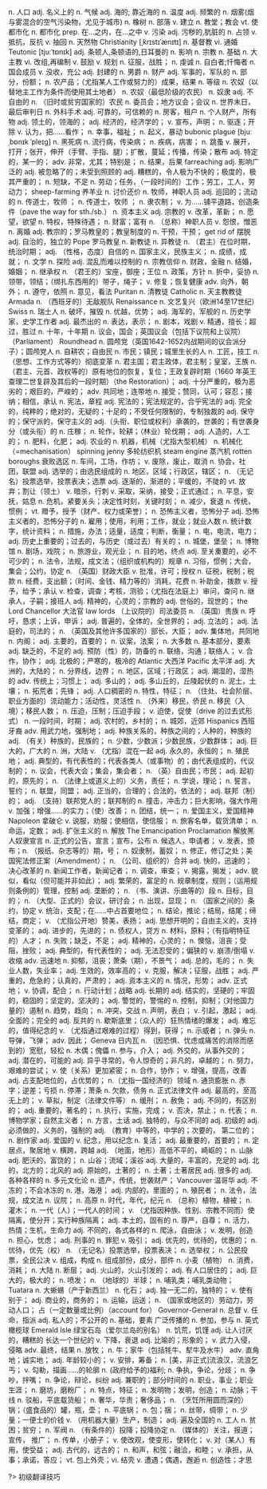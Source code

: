 <div class="vocabulary">
<v-dict word="population">n. 人口</v-dict>
<v-dict word="nominal">adj. 名义上的</v-dict>
<v-dict word="climate">n. 气候</v-dict>
<v-dict word="maritime">adj. 海的; 靠近海的</v-dict>
<v-dict word="temperature">n. 温度</v-dict>
<v-dict word="frequent">adj. 频繁的</v-dict>
<v-dict word="smog">n. 烟雾(烟与雾混合的空气污染物，尤见于城市)</v-dict>
<v-dict word="oak">n. 橡树</v-dict>
<v-dict word="tribe">n. 部落</v-dict>
<v-dict word="establish">v. 建立</v-dict>
<v-dict word="church">n. 教堂；教会</v-dict>
<v-dict word="urbanize">vt. 使都市化</v-dict>
<v-dict word="urbanization">n. 都市化</v-dict>
<v-dict word="among">prep. 在…之内，在…之中</v-dict>
<v-dict word="pollute">v. 污染</v-dict>
<v-dict word="grimy">adj. 污秽的,肮脏的</v-dict>
<v-dict word="occupation">n. 占领</v-dict>
<v-dict word="resist">v. 抵抗，反抗</v-dict>
<v-dict word="withdraw">v. 抽回</v-dict>
<v-dict word="natural">n. 天然物</v-dict>
<span>Christianity [ˌkrɪstɪˈænɪtɪ] n. 基督教</span>
<v-dict word="intermarry">vi. 通婚</v-dict>
<span>Teutonic [tjuːˈtɒnɪk] adj. 条顿人,条顿语的,日耳曼的</span>
<v-dict word="influence">n. 影响</v-dict>
<v-dict word="religion">n. 宗教</v-dict>
<v-dict word="foundation">n. 基础</v-dict>
<v-dict word="archbishop">n. 大主教</v-dict>
<v-dict word="reorganize">vi. 改组,再编制</v-dict>
<v-dict word="encourage">v. 鼓励</v-dict>
<v-dict word="formulate">v. 规划</v-dict>
<v-dict word="conquest">n. 征服，战胜；</v-dict>
<v-dict word="piety">n. 虔诚</v-dict>
<v-dict word="confessor">n. 自白者;忏悔者</v-dict>
<v-dict word="witan">n. 国会成员</v-dict>
<v-dict word="confiscate">v. 没收，充公</v-dict>
<v-dict word="feudal">adj. 封建的</v-dict>
<v-dict word="baron">n. 男爵</v-dict>
<v-dict word="estate">n. 财产</v-dict>
<v-dict word="military">adj. 军事的，军队的</v-dict>
<v-dict word="proportion">n. 部分，份额；</v-dict>
<v-dict word="produce">n. 农产品；（尤指某人工作或努力的）成果，结果</v-dict>
<v-dict word="scale">n. 等级</v-dict>
<v-dict word="villein">n. 农奴（以替地主工作为条件而使用其土地者）</v-dict>
<v-dict word="serf">n. 农奴（最低阶级的农民）</v-dict>
<v-dict word="slave">n. 奴隶</v-dict>
<v-dict word="unfree">adj. 不自由的</v-dict>
<v-dict word="peasant">n. （旧时或贫穷国家的）农民</v-dict>
<v-dict word="council">n. 委员会；地方议会；会议</v-dict>
<v-dict word="domesday">n. 世界末日，最后审判日</v-dict>
<v-dict word="surgery">n. 外科手术</v-dict>
<v-dict word="reliable">adj. 可靠的，可信赖的</v-dict>
<v-dict word="tenant">n. 房客，租户</v-dict>
<v-dict word="possession">n. 个人财产，所有物</v-dict>
<v-dict word="territorial">adj. 领土的，领海的；</v-dict>
<v-dict word="economic">adj. 经济的，经济学的；</v-dict>
<v-dict word="declare">v. 宣布，声明；</v-dict>
<v-dict word="expulsion">n. 驱逐；开除</v-dict>
<v-dict word="regard">v. 认为，把……看作；</v-dict>
<v-dict word="blessing">n. 幸事，福祉；</v-dict>
<v-dict word="uprising">n. 起义，暴动</v-dict>
<span>bubonic plague [bjuːˌbɒnɪk ˈpleɪɡ] n. 黑死病</span>
<v-dict word="epidemic">n. 流行病，传染病；</v-dict>
<v-dict word="disease">n. 疾病，病害；</v-dict>
<v-dict word="flea">n. 跳蚤</v-dict>
<v-dict word="spread">v. 展开，打开；张开，伸开（手臂、手指、腿）；扩散，蔓延；传播，传染；散布</v-dict>
<v-dict word="particular">adj. 特定的，某一的；</v-dict>
<v-dict word="particularly">adv. 非常，尤其；特别是；</v-dict>
<v-dict word="consequence">n. 结果，后果</v-dict>
<span>farreaching adj. 影响广泛的</span>
<v-dict word="untended">adj. 被忽略了的；未受到照顾的</v-dict>
<v-dict word="terrible">adj. 糟糕的，令人极为不快的；极度的，极其严重的；</v-dict>
<v-dict word="shortage">n. 短缺，不足</v-dict>
<v-dict word="labour">n. 劳动；任务，（一段时间的）工作；劳工，工人，劳动力；</v-dict>
<span>sheep-farming 养羊业</span>
<v-dict word="bargaining">n. 讨价还价</v-dict>
<v-dict word="priest">n. 牧师，神职人员</v-dict>
<v-dict word="itinerant">adj. 巡回的；流动的</v-dict>
<v-dict word="preacher">n. 传道士，牧师 ；</v-dict>
<v-dict word="abolition">n. 传道士，牧师 ；</v-dict>
<v-dict word="villeinage">n. 隶农制；</v-dict>
<v-dict word="pave">v. 为……铺平道路，创造条件（pave the way for sth./sb.）</v-dict>
<v-dict word="capitalism">n. 资本主义</v-dict>
<v-dict word="religious">adj. 宗教的</v-dict>
<v-dict word="reform">v. 改革，革新；</v-dict>
<v-dict word="desire">n. 愿望，欲望</v-dict>
<v-dict word="privilege">n. 特权，特殊待遇；</v-dict>
<v-dict word="wealth">n. 财富；富有</v-dict>
<v-dict word="clergy">n. （总称）神职人员</v-dict>
<v-dict word="resent">v. 怨恨，憎恶</v-dict>
<v-dict word="divorce">n. 离婚</v-dict>
<v-dict word="papal">adj. 教宗的；罗马教皇的；教皇制度的</v-dict>
<v-dict word="interference">n. 干预，干预；</v-dict>
<span>get rid of 摆脱</span>
<v-dict word="independent">adj. 自治的，独立的</v-dict>
<span>Pope 罗马教皇</span>
<v-dict word="protestant">n. 新教徒</v-dict>
<v-dict word="heretic">n. 异教徒</v-dict>
<v-dict word="reign">n. （君主）在位时期，统治时期；</v-dict>
<v-dict word="confident">adj. （性格，态度）自信的</v-dict>
<v-dict word="nationalism">n. 国家主义，民族主义；</v-dict>
<v-dict word="achievement">n. 成绩，成就；</v-dict>
<v-dict word="literature">n. 文学</v-dict>
<v-dict word="exploration">n. 探险</v-dict>
<v-dict word="turbulent">adj. 混乱而难以控制的</v-dict>
<v-dict word="religion">n. 宗教信仰</v-dict>
<v-dict word="finance">n. 财政，金融</v-dict>
<v-dict word="marriage">n. 结婚，婚姻；</v-dict>
<v-dict word="succession">n. 继承权</v-dict>
<v-dict word="throne">n. （君王的）宝座，御座；王位</v-dict>
<v-dict word="policy">n. 政策，方针</v-dict>
<v-dict word="compromise">n. 折中，妥协</v-dict>
<v-dict word="tie">n. 领带，领结；（绑扎东西用的）带子，绳子；</v-dict>
<v-dict word="restore">v. 修复；恢复健康</v-dict>
<v-dict word="outward">adv. 向外，朝外；</v-dict>
<v-dict word="conformity">n. 遵守，依照</v-dict>
<v-dict word="opinion">n. 意见，看法</v-dict>
<span>Puritan n. 清教徒</span>
<span>Catholic n. 天主教教徒</span>
<span>Armada n. （西班牙的）无敌舰队</span>
<span>Renaissance n. 文艺复兴（欧洲14至17世纪）</span>
<span>Swiss n. 瑞士人</span>
<v-dict word="destruction">n. 破坏，摧毁</v-dict>
<v-dict word="superiority">n. 优越，优势；</v-dict>
<v-dict word="naval">adj. 海军的，军舰的</v-dict>
<v-dict word="historian">n. 历史学家，史学工作者</v-dict>
<v-dict word="finest">adj. 最杰出的</v-dict>
<v-dict word="expression">n. 表达，表示；</v-dict>
<v-dict word="drama">n. 剧本，戏剧</v-dict>
<v-dict word="excel">v. 精通，擅长；超过，胜过</v-dict>
<v-dict word="decade">n. 十年，十年期</v-dict>
<v-dict word="parliament">n. 议会，国会；英国议会（包括下议院和上议院）（Parliament）</v-dict>
<span>Roundhead n. 圆颅党（英国1642-1652内战期间的议会派分子）；圆颅党人</span>
<v-dict word="yeoman">n. 自耕农；自由民</v-dict>
<v-dict word="townspeople">n. 市民；镇民；城里生长的人</v-dict>
<v-dict word="artisan">n. 工匠，技工</v-dict>
<v-dict word="revolution">n. （思想、工作方式等的）彻底变革</v-dict>
<v-dict word="monarchy">n. 君主国；君主政体，君主制；皇室，王族</v-dict>
<v-dict word="restoration">n. （君主、元首、政权等的）原有地位的恢复，复位；王政复辟时期（1660 年英王查理二世复辟及其后的一段时期）（the Restoration）；</v-dict>
<v-dict word="severe">adj. 十分严重的，极为恶劣的；艰巨的，严峻的；</v-dict>
<v-dict word="jointly">adv. 共同地；连带地</v-dict>
<v-dict word="acceptance">n. 接受；赞同，认可；容忍；接纳；相信，承认</v-dict>
<v-dict word="constitution">n. 宪法，章程</v-dict>
<v-dict word="constitutional">adj. 宪法的；宪法规定的，合乎宪法的</v-dict>
<v-dict word="absolute">adj. 完全的，纯粹的；绝对的，无疑的；十足的；不受任何限制的，专制独裁的</v-dict>
<v-dict word="conservative">adj. 保守的；保守派的，保守主义的</v-dict>
<v-dict word="hereditary">adj.（头衔、职位或权利）承袭的，世袭的；有世袭身分（或头衔）的</v-dict>
<v-dict word="crop">n. 庄稼；</v-dict>
<v-dict word="rotation">n. 轮作，轮耕；（林业）轮伐期；</v-dict>
<v-dict word="artificial">adj. 人造的，人工的；</v-dict>
<v-dict word="fertilizer">n. 肥料，化肥；</v-dict>
<v-dict word="agricultural">adj. 农业的</v-dict>
<v-dict word="machinery">n. 机器，机械（尤指大型机械）</v-dict>
<v-dict word="mechanization">n. 机械化（=mechanisation）</v-dict>
<span>spinning jenny 多轮纺织机</span>
<span>steam engine 蒸汽机</span>
<span>rotten boroughs 衰败选区</span>
<v-dict word="workshop">n. 车间，工场，作坊；</v-dict>
<v-dict word="abolish">v. 废除，废止，取消</v-dict>
<v-dict word="association">n. 协会，社团，联盟</v-dict>
<v-dict word="electoral">adj. 选举的；由选民组成的</v-dict>
<v-dict word="district">n. 地区，区域；行政区，辖区；</v-dict>
<v-dict word="ballot">n. （无记名）投票选举，投票表决；选票</v-dict>
<v-dict word="gradual">adj. 逐渐的，渐进的；平缓的，不陡的</v-dict>
<v-dict word="cede">vt. 放弃；割让（领土）</v-dict>
<v-dict word="assassinate">v. 暗杀，行刺</v-dict>
<v-dict word="adopt">v. 采取，采纳，接受；正式通过；</v-dict>
<v-dict word="appeasement">n. 平息，安抚，姑息</v-dict>
<v-dict word="crisis">n. 危机，紧要关头；决定性时刻，关键时刻；</v-dict>
<v-dict word="decline">n. 减少，衰退</v-dict>
<v-dict word="tradition">n. 传统，惯例；</v-dict>
<v-dict word="bestow">vt. 赠予，授予（财产、权力或荣誉）；</v-dict>
<v-dict word="terrorist">n. 恐怖主义者，恐怖分子 adj. 恐怖主义者的，恐怖分子的</v-dict>
<v-dict word="employment">n. 雇用；使用，利用；工作，就业；就业人数</v-dict>
<v-dict word="statistic">n. 统计数字，统计资料；</v-dict>
<v-dict word="measure">n. 措施，办法；适量，适度；判断，衡量；</v-dict>
<v-dict word="electricity">n. 电，电流，电力；</v-dict>
<v-dict word="historic">adj. 历史上重要的；过去的，与历史（或过去）有关的；</v-dict>
<v-dict word="castle">n. 城堡，堡垒；</v-dict>
<v-dict word="museum">n. 博物馆</v-dict>
<v-dict word="theatre">n. 剧场，戏院；</v-dict>
<v-dict word="tourism">n. 旅游业，观光业；</v-dict>
<v-dict word="destination">n. 目的地，终点</v-dict>
<v-dict word="vital">adj. 至关重要的，必不可少的；</v-dict>
<v-dict word="statute">n. 法令，法规，成文法；（组织或机构的）规章</v-dict>
<v-dict word="convention">n. 习俗，惯例；大会，集会；公约，协定</v-dict>
<v-dict word="chancellor">n. （英国）财政大臣</v-dict>
<v-dict word="authorize">v. 批准，许可；授权</v-dict>
<v-dict word="taxation">n. 征税，税制；税款</v-dict>
<v-dict word="expenditure">n. 经费，支出额；（时间、金钱、精力等的）消耗，花费</v-dict>
<v-dict word="grant">n. 补助金，拨款 v. 授予，给予；承认</v-dict>
<v-dict word="examine">v. 检查，调查；考核，测验；（尤指在法庭上）审问，查问</v-dict>
<v-dict word="heir">n. 继承人，子嗣；接班人</v-dict>
<v-dict word="spiritual">adj. 精神的，心灵的；宗教的</v-dict>
<v-dict word="temporal">adj. 世俗的，现世的；</v-dict>
<span>the Lord Chancellor 大法官</span>
<span>law lords （上议院的）司法委员</span>
<v-dict word="peer">n. （英国）贵族</v-dict>
<v-dict word="appeal">n. 呼吁，恳求；上诉，申诉；</v-dict>
<v-dict word="universal">adj. 普遍的，全体的，全世界的；</v-dict>
<v-dict word="legislative">adj. 立法的；</v-dict>
<v-dict word="judicial">adj. 法庭的，司法的；</v-dict>
<v-dict word="minister">n. （英国及其他许多国家的）部长，大臣；</v-dict>
<v-dict word="collectively">adv. 集体地，共同地</v-dict>
<v-dict word="cabinet">n. 内阁；</v-dict>
<v-dict word="prime">adj. 主要的，首要的；</v-dict>
<v-dict word="bill">n. 议案，法案；</v-dict>
<v-dict word="majority">n. 大多数</v-dict>
<v-dict word="element">n. 基本部分，要素</v-dict>
<v-dict word="scarce">adj. 缺乏的，不足的</v-dict>
<v-dict word="preventive">adj. 预防（性）的，防备的</v-dict>
<v-dict word="liaison">n. 联络，沟通；联络人；</v-dict>
<v-dict word="cooperate">v. 合作，协作；</v-dict>
<v-dict word="arctic">adj. 北极的；严寒的，极冷的</v-dict>
<span>Atlantic 大西洋</span>
<span>Pacific 太平洋</span>
<v-dict word="continental">adj. 大洲的，大陆的；</v-dict>
<v-dict word="boundary">n. 分界线，边界；</v-dict>
<v-dict word="region">n. 地区，区域；行政区；</v-dict>
<v-dict word="humid">adj. 潮湿的，湿热的</v-dict>
<v-dict word="traditionally">adv. 传统上；习惯上；</v-dict>
<v-dict word="mountainous">adj. 多山的；</v-dict>
<v-dict word="hilly">adj. 多山丘的，丘陵起伏的</v-dict>
<v-dict word="soil">n. 泥土，土壤；</v-dict>
<v-dict word="pioneer">n. 拓荒者；先锋；</v-dict>
<v-dict word="populous">adj. 人口稠密的</v-dict>
<v-dict word="characteristics">n. 特性，特征；</v-dict>
<v-dict word="mobility">n. （住处、社会阶层、职业方面的）流动能力；活动性，灵活性</v-dict>
<v-dict word="immigrant">n. （外来）移民，侨民</v-dict>
<v-dict word="immigration">n. 移民（入境）；移民人数；</v-dict>
<v-dict word="oppression">n. 压迫，压制；压迫手段；</v-dict>
<v-dict word="drove">v. 迫使，促使（drive 的过去式形式）</v-dict>
<v-dict word="period">n. 一段时间，时期；</v-dict>
<v-dict word="rural">adj. 农村的，乡村的；</v-dict>
<v-dict word="suburb">n. 城郊，近郊</v-dict>
<span>Hispanics 西班牙裔</span>
<v-dict word="forcibly">adv. 用武力地，强制地；</v-dict>
<v-dict word="racial">adj. 种族关系的，种族之间的；人种的，种族的</v-dict>
<v-dict word="ethnic">adj. （有关）种族的，民族的；</v-dict>
<v-dict word="minority">n. 少数，少数派；少数民族，少数群体；</v-dict>
<v-dict word="vast">adj. 巨大的，广大的</v-dict>
<v-dict word="continent">n. 洲，大陆</v-dict>
<v-dict word="associate">v. （尤指）混在一起</v-dict>
<v-dict word="permanent">adj. 永久的，永恒的；</v-dict>
<v-dict word="colony">n. 殖民地；</v-dict>
<v-dict word="representative">adj. 典型的，有代表性的；代表各类人（或事物）的；由代表组成的，代议制的；</v-dict>
<v-dict word="assembly">n. 议会，代表大会；集会，集会者；</v-dict>
<v-dict word="burgess">n. （英）自由民；市民；</v-dict>
<v-dict word="original">adj. 起初的，原先的；</v-dict>
<v-dict word="obligation">n. （法律上或道义上的）义务，责任；</v-dict>
<v-dict word="theory">n. 学说，理论；</v-dict>
<v-dict word="oath">n. 誓言，誓约；</v-dict>
<v-dict word="confederation">n. 联盟，同盟；</v-dict>
<v-dict word="legitimate">adj. 正当的，合理的；合法的，依法的；</v-dict>
<v-dict word="federal">adj. 联邦（制）的；</v-dict>
<v-dict word="federalist">adj. （支持）联邦党人的；联邦制的</v-dict>
<v-dict word="impact">n. 撞击，冲击力；巨大影响，强大作用</v-dict>
<v-dict word="strengthened">v. 加强；增强……的实力；（使）改善；</v-dict>
<v-dict word="unity">n. 团结，统一；</v-dict>
<v-dict word="patriotism">n. 爱国主义，爱国精神</v-dict>
<span>Napoleon 拿破仑</span>
<v-dict word="persuade">v. 说服，劝服；使相信，使信服；</v-dict>
<v-dict word="manifest">n. 旅客名单，载货清单；</v-dict>
<v-dict word="destiny">n. 命运，定数；</v-dict>
<v-dict word="expansionist">adj. 扩张主义的</v-dict>
<v-dict word="emancipation">n. 解放</v-dict>
<span>The Emancipation Proclamation 解放黑人奴隶宣言</span>
<v-dict word="proclamation">n. 正式的公告，宣言；宣布，公布</v-dict>
<v-dict word="candidate">n. 候选人，申请者；</v-dict>
<v-dict word="issue">v. 发表，颁布；n. （报纸、杂志等的）期，号；</v-dict>
<v-dict word="slavery">n. 奴隶制，蓄奴；</v-dict>
<v-dict word="amendment">n. 修正，修订之处；美国宪法修正案（Amendment）；</v-dict>
<v-dict word="merger">n. （公司、组织的）合并</v-dict>
<v-dict word="rapid">adj. 快的，迅速的；</v-dict>
<v-dict word="reform-minded">决心改革的</v-dict>
<v-dict word="journalist">n. 新闻工作者，新闻记者；</v-dict>
<v-dict word="investigation">n. 调查，审查；</v-dict>
<v-dict word="expose">v. 揭露，揭发；</v-dict>
<v-dict word="seemingly">adv. 貌似，看似（但可能并非如此）；</v-dict>
<v-dict word="prosperous">adj. 繁荣的，富足的</v-dict>
<v-dict word="regulation">n. 规章制度，规则；（运用规则条例的）管理，控制</v-dict>
<v-dict word="monopolistic">adj. 垄断的；</v-dict>
<v-dict word="passage">n. （书、演讲、乐曲等的）段</v-dict>
<v-dict word="aim">n. 目标，目的；</v-dict>
<v-dict word="conference">n. （大型、正式的）会议，研讨会；</v-dict>
<v-dict word="emergence">n. 出现，显现；</v-dict>
<v-dict word="treaty">n. （国家之间的）条约，协定</v-dict>
<v-dict word="dominate">v. 统治，支配；在……中占首要地位；</v-dict>
<v-dict word="conclusion">n. 结论，推论；结局，结尾；缔结，商定；</v-dict>
<v-dict word="praise">v. （尤指公开地）赞美，表扬；</v-dict>
<v-dict word="liberal">adj. 思想开明的；自由主义的，支持变革的；</v-dict>
<v-dict word="progressive">adj. 进步的，先进的；</v-dict>
<v-dict word="creditor">n. 债权人，贷方</v-dict>
<v-dict word="material">n. 材料，原料；（有指明特征的）人才；</v-dict>
<v-dict word="failure">n. 失败；缺乏，不足；</v-dict>
<v-dict word="spiritual">adj. 精神的，心灵的；</v-dict>
<v-dict word="frustration">n. 懊恼，沮丧；受阻，挫败；</v-dict>
<v-dict word="typical">adj. 典型的，有代表性的；</v-dict>
<v-dict word="intolerant">adj. 无法忍受的；偏狭的</v-dict>
<v-dict word="collapse">v. 崩溃/倒塌</v-dict>
<v-dict word="shrink">v. 收缩</v-dict>
<v-dict word="rapidly">adv. 迅速地</v-dict>
<v-dict word="depression">n. 抑郁，沮丧；萧条（期），不景气；</v-dict>
<v-dict word="gross">adj. 总的，毛的；</v-dict>
<v-dict word="unemployment">n. 失业人数，失业率；</v-dict>
<v-dict word="efficient">adj. 生效的，效率高的；</v-dict>
<v-dict word="overcome">v. 克服，解决；征服，战胜；</v-dict>
<v-dict word="serious">adj. 严重的，危急的；认真的，严肃的；</v-dict>
<v-dict word="capitalist">adj. 资本主义的</v-dict>
<v-dict word="situation">n. 情况，形势；</v-dict>
<v-dict word="formally">adv. 正式地；</v-dict>
<v-dict word="coordinate">v. 协调，配合；</v-dict>
<v-dict word="strategy">n. 行动计划；战略</v-dict>
<v-dict word="long-term">adj. 长期的</v-dict>
<v-dict word="firm">adj. 结实的，坚硬的；牢固的，稳固的；坚定的，坚决的；</v-dict>
<v-dict word="vigilant">adj. 警觉的，警惕的</v-dict>
<v-dict word="containment">n. 控制，抑制；（对他国力量的）遏制</v-dict>
<v-dict word="tendency">n. 趋势，趋向；</v-dict>
<v-dict word="clash">n. 冲突，交战</v-dict>
<v-dict word="declaration">n. 声明，表白；</v-dict>
<v-dict word="arouse">v. 引起，激起；</v-dict>
<v-dict word="full-scale">adj. 全面的；完全的</v-dict>
<v-dict word="anti-communist">adj. 反共的</v-dict>
<v-dict word="hysteria">n. 歇斯底里；（众人的）狂热情绪的爆发；</v-dict>
<v-dict word="memorable">adj. 难忘的，值得纪念的</v-dict>
<v-dict word="obtain">v. （尤指通过艰难的过程）得到，获得；</v-dict>
<v-dict word="demonstrator">n. 示威者；</v-dict>
<v-dict word="warhead">n. 弹头</v-dict>
<v-dict word="missile">n. 导弹，飞弹；</v-dict>
<v-dict word="thus">adv. 因此；</v-dict>
<span>Geneva 日内瓦</span>
<v-dict word="relief">n. （因恐惧、忧虑或痛苦的消除而感到的）宽慰，轻松</v-dict>
<v-dict word="puppet">n. 木偶；傀儡</v-dict>
<v-dict word="involvement">n. 参与，介入；</v-dict>
<v-dict word="diplomatic">adj. 外交的，从事外交的；</v-dict>
<v-dict word="potential">adj. 潜在的，可能的</v-dict>
<v-dict word="extraordinary">adj. 异乎寻常的，令人惊奇的；非凡的，卓越的；</v-dict>
<v-dict word="effort">n. 努力，艰难的尝试；</v-dict>
<v-dict word="strengthen">v. 使（关系）更加紧密；</v-dict>
<v-dict word="cooperation">n. 合作，协作；</v-dict>
<v-dict word="enhance">v. 增强，提高，改善</v-dict>
<v-dict word="dominant">adj. 占支配地位的，占优势的；</v-dict>
<v-dict word="sector">n.（尤指一国经济的）领域</v-dict>
<v-dict word="inflation">n. 通货膨胀</v-dict>
<v-dict word="deficit">n. 赤字；逆差；亏损</v-dict>
<v-dict word="stagnation">n. 停滞；萧条</v-dict>
<v-dict word="debt">n. 欠款，债务</v-dict>
<v-dict word="instrument">n. 正式法律文件</v-dict>
<v-dict word="supreme">adj. 最高的，至高无上的；</v-dict>
<v-dict word="draw">v. 草拟，制定（法律文件等）</v-dict>
<v-dict word="reprieve">n. 缓刑；</v-dict>
<v-dict word="pardon">n. 赦免；</v-dict>
<v-dict word="distinct">adj. 不同的，有区别的；</v-dict>
<v-dict word="prominent">adj. 重要的，著名的；</v-dict>
<v-dict word="execution">n. 执行，实施，完成；</v-dict>
<v-dict word="veto">v. 否决，禁止；</v-dict>
<v-dict word="representative">n. 代表；</v-dict>
<v-dict word="naturalists">n. 博物学家；自然主义者；</v-dict>
<v-dict word="dialect">n. 方言，土话</v-dict>
<v-dict word="distinctive">adj. 独特的，与众不同的</v-dict>
<v-dict word="elementary">adj. 初级的</v-dict>
<v-dict word="compulsory">adj. 必须做的，义务的，强制的</v-dict>
<v-dict word="secondary">adj. （教育）中等的，中学的；次要的， 第二位的；</v-dict>
<v-dict word="playwright">n. 剧作家</v-dict>
<v-dict word="patriotic">adj. 爱国的</v-dict>
<v-dict word="commemorate">v. 纪念，用以纪念</v-dict>
<v-dict word="resurrection">n. 复活；</v-dict>
<v-dict word="principal">adj. 最重要的，首要的；</v-dict>
<v-dict word="settlement">n. 定居点，聚居地</v-dict>
<v-dict word="span">v. 横跨，跨越</v-dict>
<v-dict word="rugged">adj. （地面，地形）高低不平的，崎岖的；</v-dict>
<v-dict word="range">n. 山脉</v-dict>
<v-dict word="fertile">adj. 肥沃的，富饶的；</v-dict>
<v-dict word="valley">n. 山谷；流域；溪谷</v-dict>
<v-dict word="abundant">adj. 大量的，丰富的，充足的</v-dict>
<v-dict word="boreal">adj. 北的，北方的；北风的</v-dict>
<v-dict word="aboriginal">adj. 原始的，土著的；</v-dict>
<v-dict word="aborigine">n. 土著；土著居民</v-dict>
<v-dict word="numerous">adj. 很多的</v-dict>
<v-dict word="heterogeneous">adj. 各种各样的</v-dict>
<v-dict word="multiculturalism">n. 多元文化论</v-dict>
<v-dict word="heritage">n. 遗产，传统，世袭财产；</v-dict>
<span>Vancouver 温哥华</span>
<v-dict word="ice-free">adj. 不冻的；不会冰冻的</v-dict>
<v-dict word="harbor">n. 港，海港；</v-dict>
<v-dict word="interior">adj. 内部的，里面的；</v-dict>
<v-dict word="colonizer">n. 殖民者；</v-dict>
<v-dict word="statute">n. 法令，法规，成文法</v-dict>
<v-dict word="chamber">n. 议院；</v-dict>
<v-dict word="plateau">n. 高原</v-dict>
<v-dict word="era">n. 时代，年代，纪元</v-dict>
<v-dict word="vegetation">n. （总称）植物，植被；</v-dict>
<v-dict word="shrub">n. 灌木；</v-dict>
<v-dict word="generation">n. 一代（人）；一代人的时间；</v-dict>
<v-dict word="segregate">v. （尤指因种族、性别、宗教不同而）使隔离，使分开；实行种族隔离；</v-dict>
<v-dict word="indigenous">adj. 本土的，固有的</v-dict>
<v-dict word="dignity">n. 尊严，自尊；</v-dict>
<v-dict word="vitality">n. 活力，热情；生机，生命力</v-dict>
<v-dict word="diverse">adj. 不同的，各式各样的</v-dict>
<v-dict word="crawl">n. 爬泳，自由泳；</v-dict>
<v-dict word="invent">v. 发明，创造</v-dict>
<v-dict word="concern">n. 担心，忧虑；</v-dict>
<v-dict word="penal">adj. 刑事的</v-dict> 
<v-dict word="criminal">n. 罪犯</v-dict> 
<v-dict word="attract">v. 吸引；</v-dict> 
<v-dict word="preferential">adj. 优先的，优待的，优惠的；</v-dict> 
<v-dict word="preference">n. 优待，优先（权）</v-dict> 
<v-dict word="ballot">n. （无记名）投票选举，投票表决；</v-dict> 
<v-dict word="suffrage">n. 选举权；</v-dict> 
<v-dict word="referendum">n. 公民投票，全民公决</v-dict> 
<v-dict word="compose">v. 组成，构成</v-dict> 
<v-dict word="component">n. 组成部份，成分，部件</v-dict> 
<v-dict word="wheat">n. 小麦（植物）</v-dict> 
<v-dict word="consumption">n. 消费，消耗；</v-dict> 
<v-dict word="landmass">n. 大陆</v-dict> 
<v-dict word="fault">n. 断层；</v-dict> 
<v-dict word="volcanic">adj. 火山的，火山引发的；</v-dict> 
<v-dict word="populated">adj. 有人口居住的；</v-dict> 
<v-dict word="enormous">adj. 巨大的，极大的；</v-dict> 
<v-dict word="eruption">n. 喷发；</v-dict> 
<v-dict word="hemisphere">n. （地球的）半球；</v-dict> 
<v-dict word="mammals">n. 哺乳类；哺乳类动物；</v-dict> 
<span>Tuatara n. 大蜥蜴（产于新西兰）</span>
<v-dict word="fossil">n. 化石；</v-dict> 
<v-dict word="unique">adj. 独一无二的，独特的；</v-dict> 
<v-dict word="distinguish">v. 使有别于；</v-dict> 
<v-dict word="commercial">adj. 商业的，商务的；</v-dict> 
<v-dict word="transport">n. 运输，运送；</v-dict> 
<v-dict word="workforce">n. （国家或地区的）劳动力，劳动人口；</v-dict> 
<v-dict word="account">占（一定数量或比例）（account for）</v-dict> 
<span>Governor-General n. 总督</span>
<v-dict word="appoint">v. 任命，指派</v-dict> 
<v-dict word="privy">adj. 私人的；不公开的</v-dict> 
<v-dict word="basis">n. 基础，要素</v-dict> 
<v-dict word="wide-spread">广泛传播的</v-dict> 
<v-dict word="participation">n. 参加，参与</v-dict> 
<v-dict word="rugby">n. 英式橄榄球</v-dict>
<span>Emerald Isle 绿宝石岛（爱尔兰岛的别名）</span>
<v-dict word="famine">n. 饥荒，饥馑</v-dict>
<v-dict word="awful">adj. 让人讨厌的，糟糕的</v-dict>
<v-dict word="century-long">长达一个世纪的</v-dict>
<v-dict word="decline">v. 下降，衰退</v-dict>
<v-dict word="figurative">adj. 比喻的；形象的；</v-dict>
<v-dict word="invade">v. 武力入侵，侵略</v-dict>
<v-dict word="eventually">adv. 最终，结果</v-dict>
<v-dict word="grazing">n. 放牧；</v-dict>
<v-dict word="cattle">n. 牛；家牛（包括牦牛、犎牛及水牛）</v-dict>
<v-dict word="squarely">adv. 直角地；诚实地；</v-dict>
<v-dict word="junior">adj. 年龄较小的；</v-dict>
<v-dict word="arrange">v. 安排，筹备；</v-dict>
<v-dict word="bum">n. [美，非正式]流浪汉，流浪乞丐；</v-dict>
<v-dict word="outline">v. 勾勒，描画……的轮廓</v-dict>
<v-dict word="welfare">n. (政府给予的)福利;</v-dict>
<v-dict word="conflict">n. 争执，争论，分歧；</v-dict>
<v-dict word="quarrel">n. 争吵，拌嘴；</v-dict>
<v-dict word="dispute">n. 争论，辩论，纠纷</v-dict>
<v-dict word="part-time">adj. 兼职的；部分时间的</v-dict>
<v-dict word="career">n. 职业，事业；职业生涯；</v-dict>
<v-dict word="mill">n. 磨坊，磨粉厂；</v-dict>
<v-dict word="feature">n. 特点，特征；</v-dict>
<v-dict word="invention">n. 发明物；发明，创造；</v-dict>
<v-dict word="artery">n. 动脉；干线</v-dict>
<v-dict word="barge">n. 驳船，平底载货船；</v-dict>
<v-dict word="luxury">n. 奢华，华贵；奢侈品；</v-dict>
<v-dict word="pot">n. （烹饪所用圆而深的）锅；（盛食品的）罐，瓶，壶；</v-dict>
<v-dict word="pan">n. 平底锅；</v-dict>
<v-dict word="bale">n. 包；捆；</v-dict>
<v-dict word="ribbon">n. 丝带，绸带；</v-dict>
<v-dict word="pennyworth">n. 少量；一便士的价钱</v-dict>
<v-dict word="manufacture">v. （用机器大量）生产，制造；</v-dict>
<v-dict word="country-wide">adj. 遍及全国的</v-dict>
<v-dict word="labourer">n. 工人</v-dict> 
<v-dict word="poverty">n. 贫困；贫穷；</v-dict>
<v-dict word="warlord">n. 军阀</v-dict>
<v-dict word="capitulation">n. （有条件的）投降；投降协定</v-dict>
<v-dict word="publicity">n. （媒体的）关注，报道；宣传， 推广；</v-dict>
<v-dict word="leaflet">n. 传单，小册子；</v-dict>
<v-dict word="transform">v. 使改观，使变形，使转化；</v-dict>
<v-dict word="benefit">v. 对（某人）有用，使受益；</v-dict>
<v-dict word="ancient">adj. 古代的，远古的；</v-dict>
<v-dict word="harmony">n. 和声，和弦；融洽，和睦；</v-dict>
<v-dict word="undertake">v. 承担，从事；承诺，答应；</v-dict>
<v-dict word="encrust">vt. 包上外壳；vi. 结壳</v-dict>
<v-dict word="encounter">v. 遭遇；偶遇，邂逅</v-dict>
<v-dict word="creativeness">n. 创造性；才思</v-dict>
<div>

?> 初级翻译技巧